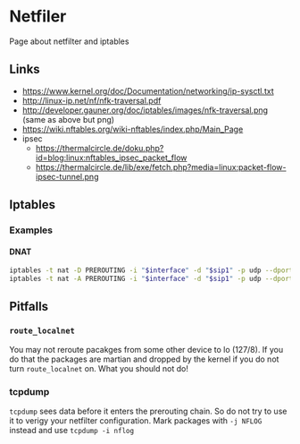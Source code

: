 # Netfiler

Page about netfilter and iptables

## Links

- https://www.kernel.org/doc/Documentation/networking/ip-sysctl.txt
- http://linux-ip.net/nf/nfk-traversal.pdf
- http://developer.gauner.org/doc/iptables/images/nfk-traversal.png (same as above but png)
- https://wiki.nftables.org/wiki-nftables/index.php/Main_Page
- ipsec
  - https://thermalcircle.de/doku.php?id=blog:linux:nftables_ipsec_packet_flow
  - https://thermalcircle.de/lib/exe/fetch.php?media=linux:packet-flow-ipsec-tunnel.png


## Iptables

### Examples

#### DNAT

```sh
iptables -t nat -D PREROUTING -i "$interface" -d "$sip1" -p udp --dport "$sport1" -j DNAT --to-destination "$dip1:$dport1"
iptables -t nat -A PREROUTING -i "$interface" -d "$sip1" -p udp --dport "$sport1" -j DNAT --to-destination "$dip1:$dport1"
```

## Pitfalls

### `route_localnet`

You may not reroute pacakges from some other device to lo (127/8). If you do that the packages
are martian and dropped by the kernel if you do not turn `route_localnet` on. What you should
not do!

### tcpdump

`tcpdump` sees data before it enters the prerouting chain. So do not try to use it
to verigy your netfilter configuration. Mark packages with `-j NFLOG` instead and
use `tcpdump -i nflog`

